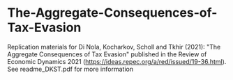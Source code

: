 # The-Aggregate-Consequences-of-Tax-Evasion
Replication materials for Di Nola, Kocharkov, Scholl and Tkhir (2021): "The Aggregate Consequences of Tax Evasion" published in the Review of Economic Dynamics 2021 (https://ideas.repec.org/a/red/issued/19-36.html). See readme_DKST.pdf for more information
